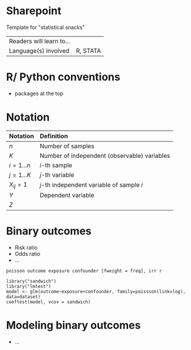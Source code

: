 # Sharepoint

Template for "statistical snacks"

|  |  |
| :-- | :-- |
| Readers will learn to... | |
| Language(s) involved | R, STATA |

# R/ Python conventions
- packages at the top
  
# Notation

| Notation | Definition |
|:-- | :-- |
| $n$ | Number of samples |
| $K$ | Number of independent (observable) variables |
| $i=1 ... n$ | $i$-th sample  |
| $j=1 ... K$ | $j$-th variable |
| $X_{ij} = 1$ | $j$-th independent variable of sample $i$ |
| $Y$ | Dependent variable |
| $Z$ | |

# Binary outcomes
  - Risk ratio
  - Odds ratio
  - ...
  
  ```
  poisson outcome exposure confounder [fweight = freq], irr r
  ```
  
  ```
  library("sandwich")
  library("lmtest")
  model <- glm(outcome~exposure+confounder, family=poissson(link=log), data=dataset)
  coeftest(model, vcov = sandwich)
  ```

# Modeling binary outcomes
- ...
